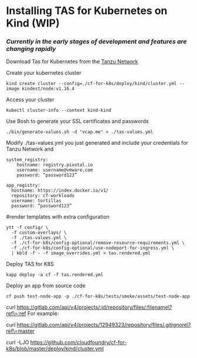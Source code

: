 # Installing TAS for Kubernetes on Kind (WIP)
### *Currently in the early stages of development and features are changing rapidly*

Download Tas for Kubernetes from the [ Tanzu Network ](https://network.pivotal.io/)

Create your kubernetes cluster
```
kind create cluster --config=./cf-for-k8s/deploy/kind/cluster.yml --image kindest/node:v1.16.4 
```
 Access your cluster
```
kubectl cluster-info --context kind-kind
```
Use Bosh to generate your SSL certificates and passwords
```
./bin/generate-values.sh -d "vcap.me" > ./tas-values.yml
```

Modify ./tas-values.yml you just generated and include your credentials for Tanzu Network and 
```
system_registry: 
    hostname: registry.pivotal.io 
    username: username@vmware.com
    password: “password123”

app_registry:
  hostname: https://index.docker.io/v1/
  repository: cf-workloads
  username: tortillas
  password: “password123”
```

#render templates with extra configuration 
```  
ytt -f config/ \
  -f custom-overlays/ \
  -f ./tas-values.yml \
  -f ./cf-for-k8s/config-optional/remove-resource-requirements.yml \
  -f ./cf-for-k8s/config-optional/use-nodeport-for-ingress.yml \
  | kbld -f - -f image_overrides.yml > tas.rendered.yml
```

Deploy TAS for K8S

```
kapp deploy -a cf -f tas.rendered.yml
```

Deploy an app from source code

```
cf push test-node-app -p ./cf-for-k8s/tests/smoke/assets/test-node-app
```


curl https://gitlab.com/api/v4/projects/:id/repository/files/:filename\?ref\=:ref
For example:

curl https://gitlab.com/api/v4/projects/12949323/repository/files/.gitignore\?ref\=master


curl -LJO https://github.com/cloudfoundry/cf-for-k8s/blob/master/deploy/kind/cluster.yml

